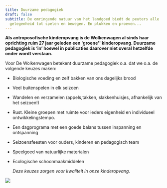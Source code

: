 ```yaml
---
title: Duurzame pedagogiek
draft: false
subtitle: De omringende natuur van het landgoed biedt de peuters alle
  gelegenheid tot spelen en bewegen. En plukken en proeven...
---
```

**Als antroposofische kinderopvang is de Wolkenwagen al sinds haar oprichting ruim 27 jaar geleden een 'groene'' kinderopvang. Duurzame pedagogiek is ‘in’ hoewel in publicaties daarover niet overal hetzelfde onder wordt verstaan.** 

Voor De Wolkenwagen betekent duurzame pedagogiek o.a. dat we o.a. de volgende keuzes maken: 

* Biologische voeding en zelf bakken van ons dagelijks brood
* Veel buitenspelen in elk seizoen
* Wandelen en verzamelen (appels,takken, slakkenhuisjes, afhankelijk van het seizoen!)
* Rust. Kleine groepen met ruimte voor ieders eigenheid en individueel ontwikkelingstempo.
* Een dagprograma met een goede balans tussen inspanning en ontspanning
* Seizoensfeesten voor ouders, kinderen en pedagogisch team
* Speelgoed van natuurlijke materialen 
* Ecologische schoonmaakmiddelen

  *Deze keuzes zorgen voor kwaliteit in onze kinderopvang.*

![](img/9_f_appeloogst.jpg)